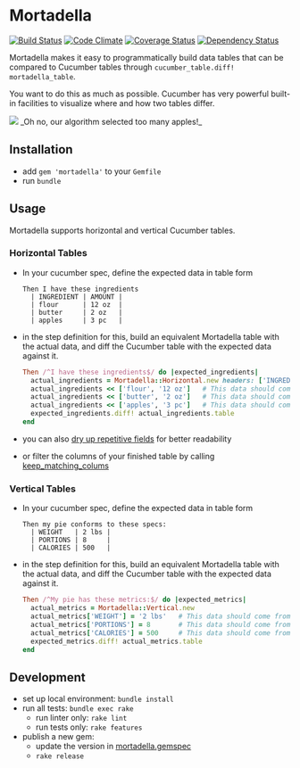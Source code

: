 # Mortadella

[![Build Status](https://circleci.com/gh/kevgo/mortadella/tree/master.svg?style=shield)](https://circleci.com/gh/kevgo/mortadella)
[![Code Climate](https://codeclimate.com/github/Originate/mortadella/badges/gpa.svg)](https://codeclimate.com/github/Originate/mortadella)
[![Coverage Status](https://coveralls.io/repos/Originate/mortadella/badge.svg?branch=master&service=github)](https://coveralls.io/github/Originate/mortadella?branch=master)
[![Dependency Status](https://gemnasium.com/Originate/mortadella.svg)](https://gemnasium.com/Originate/mortadella)


Mortadella makes it easy to programmatically build data tables
that can be compared to Cucumber tables
through `cucumber_table.diff! mortadella_table`.

You want to do this as much as possible.
Cucumber has very powerful built-in facilities
to visualize where and how two tables differ.

<img src="http://blog.originate.com/mortadella/ingredients2.png" >
_Oh no, our algorithm selected too many apples!_


## Installation

* add `gem 'mortadella'` to your `Gemfile`
* run `bundle`


## Usage

Mortadella supports horizontal and vertical Cucumber tables.


### Horizontal Tables

* In your cucumber spec, define the expected data in table form

  ```cucumber
  Then I have these ingredients
    | INGREDIENT | AMOUNT |
    | flour      | 12 oz  |
    | butter     | 2 oz   |
    | apples     | 3 pc   |
  ```

* in the step definition for this, build an equivalent Mortadella table with the actual data,
  and diff the Cucumber table with the expected data against it.

  ```ruby
  Then /^I have these ingredients$/ do |expected_ingredients|
    actual_ingredients = Mortadella::Horizontal.new headers: ['INGREDIENT', 'AMOUNT']
    actual_ingredients << ['flour', '12 oz']   # This data should come from your app
    actual_ingredients << ['butter', '2 oz']   # This data should come from your app
    actual_ingredients << ['apples', '3 pc']   # This data should come from your app
    expected_ingredients.diff! actual_ingredients.table
  end
  ```

* you can also
  [dry up repetitive fields](https://github.com/Originate/mortadella/blob/master/features/horizontal_tables/drying_up_fields.feature)
  for better readability

* or filter the columns of your finished table by calling
  [keep_matching_colums](features/horizontal_tables/keep_matching_columns.feature)


### Vertical Tables

* In your cucumber spec, define the expected data in table form

  ```cucumber
  Then my pie conforms to these specs:
    | WEIGHT   | 2 lbs |
    | PORTIONS | 8     |
    | CALORIES | 500   |
  ```

* in the step definition for this, build an equivalent Mortadella table with the actual data,
  and diff the Cucumber table with the expected data against it.

  ```ruby
  Then /^My pie has these metrics:$/ do |expected_metrics|
    actual_metrics = Mortadella::Vertical.new
    actual_metrics['WEIGHT'] = '2 lbs'   # This data should come from your app
    actual_metrics['PORTIONS'] = 8       # This data should come from your app
    actual_metrics['CALORIES'] = 500     # This data should come from your app
    expected_metrics.diff! actual_metrics.table
  end
  ```


## Development

* set up local environment: `bundle install`
* run all tests: `bundle exec rake`
  * run linter only: `rake lint`
  * run tests only: `rake features`
* publish a new gem:
  * update the version in [mortadella.gemspec](mortadella.gemspec)
  * `rake release`
